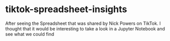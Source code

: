 # tiktok-spreadsheet-insights
After seeing the Spreadsheet that was shared by Nick Powers on TikTok.  I thought that it would be interesting to take a look in a Jupyter Notebook and see what we could find 

